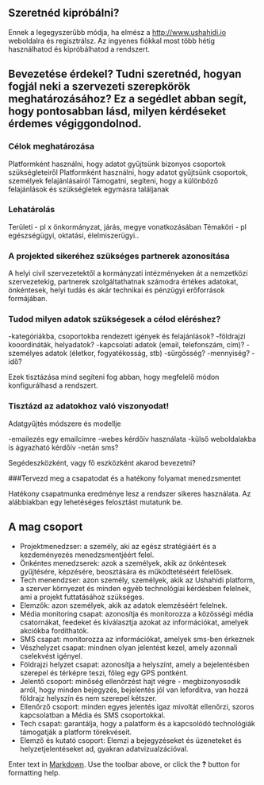 ## Szeretnéd kipróbálni?

Ennek a legegyszerűbb módja, ha elmész a http://www.ushahidi.io weboldalra és regisztrálsz. Az ingyenes fiókkal most több hétig használhatod és kipróbálhatod a rendszert.

## Bevezetése érdekel? Tudni szeretnéd, hogyan fogjál neki a szervezeti szerepkörök meghatározásához? Ez a segédlet abban segít, hogy pontosabban lásd, milyen kérdéseket érdemes végiggondolnod.

### Célok meghatározása
Platformként használni, hogy adatot gyűjtsünk bizonyos csoportok szükségleteiről
Platformként használni, hogy adatot gyűjtsünk csoportok, személyek felajánlásairól 
Támogatni, segíteni, hogy a különböző felajánlások és szükségletek egymásra találjanak

### Lehatárolás
Területi - pl x önkormányzat, járás, megye vonatkozásában
Témaköri - pl egészségügyi, oktatási, élelmiszerügyi..

### A projekted sikeréhez szükséges partnerek azonosítása
A helyi civil szervezetektől a kormányzati intézményeken át a nemzetközi szervezetekig, partnerek szolgáltathatnak számodra értékes adatokat, önkéntesek, helyi tudás és akár technikai és pénzügyi erőforrások formájában. 

### Tudod milyen adatok szükségesek a célod eléréshez?
-kategóriákba, csoportokba rendezett igények és felajánlások?
-földrajzi kooordináták, helyadatok?
-kapcsolati adatok (email, telefonszám, cím)?
-személyes adatok (életkor, fogyatékosság, stb)
-sűrgősség?
-mennyiség?
-idő?

Ezek tisztázása mind segíteni fog abban, hogy megfelelő módon konfigurálhasd a rendszert.

### Tisztázd az adatokhoz való viszonyodat!
Adatgyűjtés módszere és modellje

-emailezés egy emailcímre
-webes kérdőív használata
-külső weboldalakba is ágyazható kérdőív
-netán sms?

Segédeszközként, vagy fő eszközként akarod bevezetni?

###Tervezd meg a csapatodat és a hatékony folyamat menedzsmentet

Hatékony csapatmunka eredménye lesz a rendszer sikeres használata.
Az alábbiakban egy lehetéséges felosztást mutatunk be.

## A mag csoport
- Projektmenedzser: a személy, aki az egész stratégiáért és a kezdeményezés menedzsmentjéért felel. 
- Önkéntes menedzserek: azok a személyek, akik az önkéntesek gyűjtésére, képzésére, beosztására és működtetéséért felelősek.
- Tech menendzser: azon személy, személyek, akik az Ushahidi platform, a szerver környezet és minden egyéb technológiai kérdésben felelnek, ami a projekt futtatásához szükséges.
- Elemzők: azon személyek, akik az adatok elemzéséért felelnek.
- Média monitoring csapat: azonosítja és monitorozza a közösségi média csatornákat, feedeket és kiválasztja azokat az információkat, amelyek akciókba fordíthatók. 
- SMS csapat: monitorozza az információkat, amelyek sms-ben érkeznek
- Vészhelyzet csapat: mindnen olyan jelentést kezel, amely azonnali cselekvést igényel. 
- Földrajzi helyzet csapat: azonosítja a helyszínt, amely a bejelentésben szerepel és térképre teszi, főleg egy GPS pontként. 
- Jelentő csoport: minőség ellenőrzést hajt végre - megbizonyosodik arról, hogy minden bejegyzés, bejelentés jól van lefordítva, van hozzá földrajz helyszín és nem szerepel kétszer. 
- Ellenőrző csoport: minden egyes jelentés igaz mivoltát ellenőrzi, szoros kapcsolatban a Média és SMS csoportokkal. 
- Tech csapat: garantálja, hogy a palatform és a kapcsolódó technológiák támogatják a platform törekvéseit. 
- Elemző és kutató csoport: Elemzi a bejegyzéseket és üzeneteket és helyzetjelentéseket ad, gyakran adatvizualzációval.












Enter text in [Markdown](http://daringfireball.net/projects/markdown/). Use the toolbar above, or click the **?** button for formatting help.
